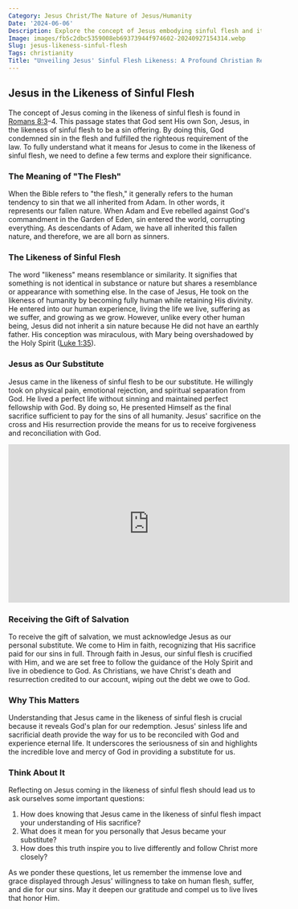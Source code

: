 ```yaml
---
Category: Jesus Christ/The Nature of Jesus/Humanity
Date: '2024-06-06'
Description: Explore the concept of Jesus embodying sinful flesh and its significance in Christian theology. Delve into how this idea shapes beliefs about redemption and the nature of Christ.
Image: images/fb5c2dbc5359008eb69373944f974602-20240927154314.webp
Slug: jesus-likeness-sinful-flesh
Tags: christianity
Title: "Unveiling Jesus' Sinful Flesh Likeness: A Profound Christian Revelation"
---
```


## Jesus in the Likeness of Sinful Flesh

The concept of Jesus coming in the likeness of sinful flesh is found in [Romans 8:3](https://www.bibleref.com/Romans/8/Romans-8-3.html)–4. This passage states that God sent His own Son, Jesus, in the likeness of sinful flesh to be a sin offering. By doing this, God condemned sin in the flesh and fulfilled the righteous requirement of the law. To fully understand what it means for Jesus to come in the likeness of sinful flesh, we need to define a few terms and explore their significance.

### The Meaning of "The Flesh"

When the Bible refers to "the flesh," it generally refers to the human tendency to sin that we all inherited from Adam. In other words, it represents our fallen nature. When Adam and Eve rebelled against God's commandment in the Garden of Eden, sin entered the world, corrupting everything. As descendants of Adam, we have all inherited this fallen nature, and therefore, we are all born as sinners.

### The Likeness of Sinful Flesh

The word "likeness" means resemblance or similarity. It signifies that something is not identical in substance or nature but shares a resemblance or appearance with something else. In the case of Jesus, He took on the likeness of humanity by becoming fully human while retaining His divinity. He entered into our human experience, living the life we live, suffering as we suffer, and growing as we grow. However, unlike every other human being, Jesus did not inherit a sin nature because He did not have an earthly father. His conception was miraculous, with Mary being overshadowed by the Holy Spirit ([Luke 1:35](https://www.bibleref.com/Luke/1/Luke-1-35.html)).

### Jesus as Our Substitute

Jesus came in the likeness of sinful flesh to be our substitute. He willingly took on physical pain, emotional rejection, and spiritual separation from God. He lived a perfect life without sinning and maintained perfect fellowship with God. By doing so, He presented Himself as the final sacrifice sufficient to pay for the sins of all humanity. Jesus' sacrifice on the cross and His resurrection provide the means for us to receive forgiveness and reconciliation with God.


<iframe width="560" height="315" src="https://www.youtube.com/embed/wOkB6cxVXTc" frameborder="0" allow="autoplay; encrypted-media" allowfullscreen></iframe>


### Receiving the Gift of Salvation

To receive the gift of salvation, we must acknowledge Jesus as our personal substitute. We come to Him in faith, recognizing that His sacrifice paid for our sins in full. Through faith in Jesus, our sinful flesh is crucified with Him, and we are set free to follow the guidance of the Holy Spirit and live in obedience to God. As Christians, we have Christ's death and resurrection credited to our account, wiping out the debt we owe to God.

### Why This Matters

Understanding that Jesus came in the likeness of sinful flesh is crucial because it reveals God's plan for our redemption. Jesus' sinless life and sacrificial death provide the way for us to be reconciled with God and experience eternal life. It underscores the seriousness of sin and highlights the incredible love and mercy of God in providing a substitute for us.

### Think About It

Reflecting on Jesus coming in the likeness of sinful flesh should lead us to ask ourselves some important questions:

1. How does knowing that Jesus came in the likeness of sinful flesh impact your understanding of His sacrifice?
2. What does it mean for you personally that Jesus became your substitute?
3. How does this truth inspire you to live differently and follow Christ more closely?

As we ponder these questions, let us remember the immense love and grace displayed through Jesus' willingness to take on human flesh, suffer, and die for our sins. May it deepen our gratitude and compel us to live lives that honor Him.